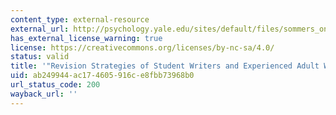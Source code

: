 ```yaml
---
content_type: external-resource
external_url: http://psychology.yale.edu/sites/default/files/sommers_onrevisionstrategies.pdf
has_external_license_warning: true
license: https://creativecommons.org/licenses/by-nc-sa/4.0/
status: valid
title: '"Revision Strategies of Student Writers and Experienced Adult Writers." (PDF)'
uid: ab249944-ac17-4605-916c-e8fbb73968b0
url_status_code: 200
wayback_url: ''
---
```

